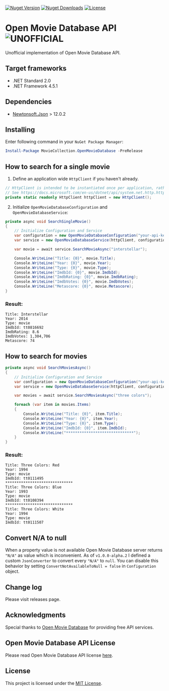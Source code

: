 ﻿[![Nuget Version][nuget-ver-badge]][nuget]
[![Nuget Downloads][nuget-dl-badge]][nuget]
[![License][license-badge]](LICENSE)

# Open Movie Database API ![UNOFFICIAL][unofficial-badge]
Unofficial implementation of Open Movie Database API.

## Target frameworks
- .NET Standard 2.0
- .NET Framework 4.5.1

## Dependencies
- [Newtonsoft.Json](https://www.newtonsoft.com/json) > 12.0.2

## Installing
Enter following command in your ```NuGet Package Manager```:
```powershell
Install-Package MovieCollection.OpenMovieDatabase -PreRelease
```

## How to search for a single movie
1. Define an application wide `HttpClient` if you haven't already.
```csharp
// HttpClient is intended to be instantiated once per application, rather than per-use.
// See https://docs.microsoft.com/en-us/dotnet/api/system.net.http.httpclient
private static readonly HttpClient httpClient = new HttpClient();
```

2. Initialize `OpenMovieDatabaseConfiguration` and `OpenMovieDatabaseService`:
```csharp
private async void SearchSingleMovie()
{
    // Initialize Configuration and Service
    var configuration = new OpenMovieDatabaseConfiguration("your-api-key-here");
    var service = new OpenMovieDatabaseService(httpClient, configuration);

    var movie = await service.SearchMovieAsync("interstellar");

    Console.WriteLine("Title: {0}", movie.Title);
    Console.WriteLine("Year: {0}", movie.Year);
    Console.WriteLine("Type: {0}", movie.Type);
    Console.WriteLine("ImdbId: {0}", movie.ImdbId);
    Console.WriteLine("ImdbRating: {0}", movie.ImdbRating);
    Console.WriteLine("ImdbVotes: {0}", movie.ImdbVotes);
    Console.WriteLine("Metascore: {0}", movie.Metascore);
}
```
### Result:
```
Title: Interstellar
Year: 2014
Type: movie
ImdbId: tt0816692
ImdbRating: 8.6
ImdbVotes: 1,304,706
Metascore: 74
```

## How to search for movies

```csharp
private async void SearchMoviesAsync()
{
    // Initialize Configuration and Service
    var configuration = new OpenMovieDatabaseConfiguration("your-api-key-here");
    var service = new OpenMovieDatabaseService(httpClient, configuration);

    var movies = await service.SearchMoviesAsync("three colors");

    foreach (var item in movies.Items)
    {
        Console.WriteLine("Title: {0}", item.Title);
        Console.WriteLine("Year: {0}", item.Year);
        Console.WriteLine("Type: {0}", item.Type);
        Console.WriteLine("ImdbId: {0}", item.ImdbId);
        Console.WriteLine("******************************");
    }
}
```
### Result:
```
Title: Three Colors: Red
Year: 1994
Type: movie
ImdbId: tt0111495
******************************
Title: Three Colors: Blue
Year: 1993
Type: movie
ImdbId: tt0108394
******************************
Title: Three Colors: White
Year: 1994
Type: movie
ImdbId: tt0111507
```

## Convert N/A to null
When a property value is not available Open Movie Database server returns `"N/A"` as value which is inconvenient. As of `v1.0.0-alpha.2` I defined a custom `JsonConverter` to convert every `"N/A"` to `null`. You can disable this behavior by setting `ConvertNotAvailableToNull = false` in `Configuration` object.

## Change log
Please visit releases page.

## Acknowledgments
Special thanks to [Open Movie Database](https://www.omdbapi.com) for providing free API services. 

## Open Movie Database API License
Please read Open Movie Database API license [here](https://www.omdbapi.com).

## License
This project is licensed under the [MIT License](LICENSE).

[nuget]: https://www.nuget.org/packages/MovieCollection.OpenMovieDatabase
[license-badge]: https://img.shields.io/github/license/peymanr34/open-movie-database.svg?style=flat
[unofficial-badge]: https://img.shields.io/badge/UNOFFICIAL-red
[nuget-ver-badge]: https://img.shields.io/nuget/v/MovieCollection.OpenMovieDatabase.svg?style=flat
[nuget-dl-badge]: https://img.shields.io/nuget/dt/MovieCollection.OpenMovieDatabase?color=red